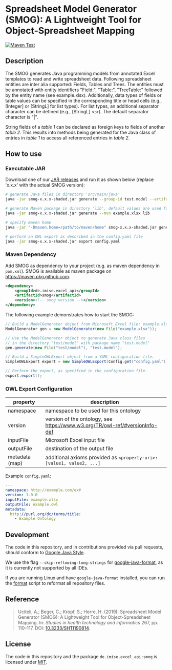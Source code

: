 # Spreadsheet Model Generator (SMOG): A Lightweight Tool for Object-Spreadsheet Mapping

[![Maven Test](https://github.com/Onto-Med/SMOG/actions/workflows/maven-test.yml/badge.svg)](https://github.com/Onto-Med/SMOG/actions/workflows/maven-test.yml)

## Description

The SMOG generates Java programming models from annotated Excel templates to read and write spreadsheet data.
Following spreadsheet entities are inter alia supported: Fields, Tables and Trees.
The entities must be annotated with entity identifiers "Field:", "Table:", "TreeTable:" followed by the entity
name (see example.xlsx). Additionally, data types of fields or table values can be specified in the corresponding
title or head cells (e.g., [Integer] or [StringL] for list types). For list types, an additional separator character
can be defined (e.g., [StringL] <;>). The default separator character is "|".

String fields of a *table 1* can be declared as foreign keys to fields of another *table 2*.
This results into methods being generated for the Java class of entries in *table 1* to access all referenced entries in
*table 2*.

## How to use

### Executable JAR

Download one of our [JAR releases](https://github.com/Onto-Med/SMOG/releases/latest) and run it as shown below
(replace 'x.x.x' with the actual SMOG version):

```sh
# generate Java files in directory 'src/main/java'
java -jar smog-x.x.x-shaded.jar generate --group-id test.model --artifact-id test_artifact --version 0.1.0 example.xlsx src/main/java

# generate Maven package in directory 'lib', default values are used for --group-id, --artifact-id, and --version
java -jar smog-x.x.x-shaded.jar generate --mvn example.xlsx lib

# specify maven home
java -jar "-Dmaven.home=/path/to/maven/home" smog-x.x.x-shaded.jar generate --mvn example.xlsx lib
```

```sh
# perform an OWL export as described in the config.yaml file
java -jar smog-x.x.x-shaded.jar export config.yaml
```

### Maven Dependency

Add SMOG as dependency to your project (e.g. as maven dependency in `pom.xml`). SMOG is available as maven package
on https://maven.pkg.github.com.

```xml
<dependency>
    <groupId>de.imise.excel_api</groupId>
    <artifactId>smog</artifactId>
    <version><!-- smog version --></version>
</dependency>
```

The following example demonstrates how to start the SMOG:

```java
// Build a ModelGenerator object from Microsoft Excel file: example.xlsx
ModelGenerator gen = new ModelGenerator(new File("example.xlsx")); 

// Use the ModelGenerator object to generate Java class files
// in the directory "test/model" with package name "test.model"
gen.generate(new File("test/model"), "test.model");
```

```java
// Build a SimpleOWLExport object from a YAML configuration file.
SimpleOWLExport export = new SimpleOWLExport(Config.get("config.yaml"));

// Perform the export, as specified in the configuration file.
export.export();
```

### OWL Export Configuration

| property       | description                                                                   |
|----------------|-------------------------------------------------------------------------------|
| namespace      | namespace to be used for this ontology                                        |
| version        | version of the ontology, see <https://www.w3.org/TR/owl-ref/#versionInfo-def> |
| inputFile      | Microsoft Excel input file                                                    |
| outputFile     | destination of the output file                                                |
| metadata (map) | additional axioms provided as `<property-uri>: [value1, value2, ...]`         |

Example `config.yaml`:

```yaml
---
namespace: http://example.com/ex#
version: 1.0.0
inputFile: example.xlsx
outputFile: example.owl
metadata:
  http://purl.org/dc/terms/title:
    - Example Ontology
```

## Development

The code in this repository, and in contributions provided via pull requests, should conform to
[Google Java Style](https://google.github.io/styleguide/javaguide.html).

We use the flag `--skip-reflowing-long-strings` for [google-java-format](https://github.com/google/google-java-format),
as it is currently not supported by all IDEs.

If you are running Linux and have `google-java-format` installed, you can run the [format](format) script to reformat
all repository files.

## Reference

> Uciteli, A.; Beger, C.; Kropf, S.; Herre, H. (2019): Spreadsheet Model Generator (SMOG): A Lightweight Tool for
> Object-Spreadsheet Mapping. In: *Studies in health technology and informatics* 267, pp. 110–117. DOI:
> [10.3233/SHTI190814](https://doi.org/10.3233/SHTI190814).

## License

The code in this repository and the package `de.imise.excel_api:smog` is licensed under [MIT](LICENSE).
